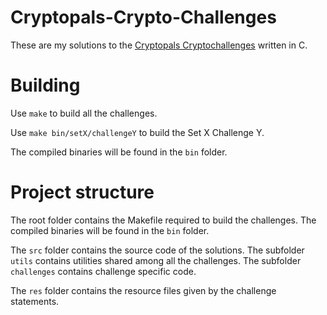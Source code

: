 # Cryptopals-Crypto-Challenges
These are my solutions to the [Cryptopals Cryptochallenges](https://cryptopals.com/) written in C.

# Building
Use `make` to build all the challenges.

Use `make bin/setX/challengeY` to build the Set X Challenge Y.

The compiled binaries will be found in the `bin` folder.

# Project structure
The root folder contains the Makefile required to build the challenges. The compiled binaries will be found in the `bin` folder.

The `src` folder contains the source code of the solutions. The subfolder `utils` contains utilities shared among all the challenges. 
The subfolder `challenges` contains challenge specific code.

The `res` folder contains the resource files given by the challenge statements.
